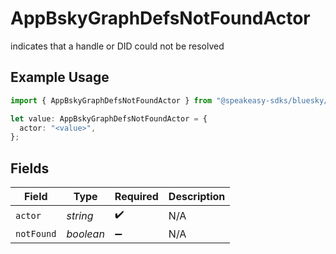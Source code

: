 # AppBskyGraphDefsNotFoundActor

indicates that a handle or DID could not be resolved

## Example Usage

```typescript
import { AppBskyGraphDefsNotFoundActor } from "@speakeasy-sdks/bluesky/models/components";

let value: AppBskyGraphDefsNotFoundActor = {
  actor: "<value>",
};
```

## Fields

| Field              | Type               | Required           | Description        |
| ------------------ | ------------------ | ------------------ | ------------------ |
| `actor`            | *string*           | :heavy_check_mark: | N/A                |
| `notFound`         | *boolean*          | :heavy_minus_sign: | N/A                |